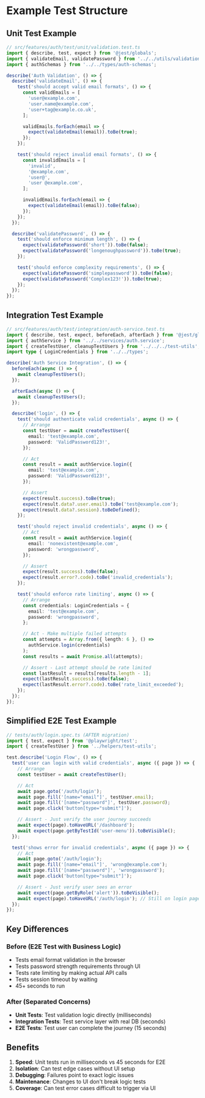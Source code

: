 # Example Test Structure

## Unit Test Example

```typescript
// src/features/auth/test/unit/validation.test.ts
import { describe, test, expect } from '@jest/globals';
import { validateEmail, validatePassword } from '../../utils/validation.utils';
import { authSchemas } from '../../types/auth-schemas';

describe('Auth Validation', () => {
  describe('validateEmail', () => {
    test('should accept valid email formats', () => {
      const validEmails = [
        'user@example.com',
        'user.name@example.com',
        'user+tag@example.co.uk',
      ];

      validEmails.forEach(email => {
        expect(validateEmail(email)).toBe(true);
      });
    });

    test('should reject invalid email formats', () => {
      const invalidEmails = [
        'invalid',
        '@example.com',
        'user@',
        'user @example.com',
      ];

      invalidEmails.forEach(email => {
        expect(validateEmail(email)).toBe(false);
      });
    });
  });

  describe('validatePassword', () => {
    test('should enforce minimum length', () => {
      expect(validatePassword('short')).toBe(false);
      expect(validatePassword('longenoughpassword')).toBe(true);
    });

    test('should enforce complexity requirements', () => {
      expect(validatePassword('simplepassword')).toBe(false);
      expect(validatePassword('Complex123!')).toBe(true);
    });
  });
});
```

## Integration Test Example

```typescript
// src/features/auth/test/integration/auth-service.test.ts
import { describe, test, expect, beforeEach, afterEach } from '@jest/globals';
import { authService } from '../../services/auth.service';
import { createTestUser, cleanupTestUsers } from '../../../test-utils';
import type { LoginCredentials } from '../../types';

describe('Auth Service Integration', () => {
  beforeEach(async () => {
    await cleanupTestUsers();
  });

  afterEach(async () => {
    await cleanupTestUsers();
  });

  describe('login', () => {
    test('should authenticate valid credentials', async () => {
      // Arrange
      const testUser = await createTestUser({
        email: 'test@example.com',
        password: 'ValidPassword123!',
      });

      // Act
      const result = await authService.login({
        email: 'test@example.com',
        password: 'ValidPassword123!',
      });

      // Assert
      expect(result.success).toBe(true);
      expect(result.data?.user.email).toBe('test@example.com');
      expect(result.data?.session).toBeDefined();
    });

    test('should reject invalid credentials', async () => {
      // Act
      const result = await authService.login({
        email: 'nonexistent@example.com',
        password: 'wrongpassword',
      });

      // Assert
      expect(result.success).toBe(false);
      expect(result.error?.code).toBe('invalid_credentials');
    });

    test('should enforce rate limiting', async () => {
      // Arrange
      const credentials: LoginCredentials = {
        email: 'test@example.com',
        password: 'wrongpassword',
      };

      // Act - Make multiple failed attempts
      const attempts = Array.from({ length: 6 }, () => 
        authService.login(credentials)
      );
      const results = await Promise.all(attempts);

      // Assert - Last attempt should be rate limited
      const lastResult = results[results.length - 1];
      expect(lastResult.success).toBe(false);
      expect(lastResult.error?.code).toBe('rate_limit_exceeded');
    });
  });
});
```

## Simplified E2E Test Example

```typescript
// tests/auth/login.spec.ts (AFTER migration)
import { test, expect } from '@playwright/test';
import { createTestUser } from '../helpers/test-utils';

test.describe('Login Flow', () => {
  test('user can login with valid credentials', async ({ page }) => {
    // Arrange
    const testUser = await createTestUser();

    // Act
    await page.goto('/auth/login');
    await page.fill('[name="email"]', testUser.email);
    await page.fill('[name="password"]', testUser.password);
    await page.click('button[type="submit"]');

    // Assert - Just verify the user journey succeeds
    await expect(page).toHaveURL('/dashboard');
    await expect(page.getByTestId('user-menu')).toBeVisible();
  });

  test('shows error for invalid credentials', async ({ page }) => {
    // Act
    await page.goto('/auth/login');
    await page.fill('[name="email"]', 'wrong@example.com');
    await page.fill('[name="password"]', 'wrongpassword');
    await page.click('button[type="submit"]');

    // Assert - Just verify user sees an error
    await expect(page.getByRole('alert')).toBeVisible();
    await expect(page).toHaveURL('/auth/login'); // Still on login page
  });
});
```

## Key Differences

### Before (E2E Test with Business Logic)
- Tests email format validation in the browser
- Tests password strength requirements through UI
- Tests rate limiting by making actual API calls
- Tests session timeout by waiting
- 45+ seconds to run

### After (Separated Concerns)
- **Unit Tests**: Test validation logic directly (milliseconds)
- **Integration Tests**: Test service layer with real DB (seconds)
- **E2E Tests**: Test user can complete the journey (15 seconds)

## Benefits
1. **Speed**: Unit tests run in milliseconds vs 45 seconds for E2E
2. **Isolation**: Can test edge cases without UI setup
3. **Debugging**: Failures point to exact logic issues
4. **Maintenance**: Changes to UI don't break logic tests
5. **Coverage**: Can test error cases difficult to trigger via UI